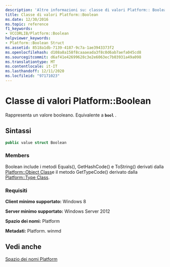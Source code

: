 ```yaml
---
description: 'Altre informazioni su: classe di valori Platform:: Boolean'
title: Classe di valori Platform::Boolean
ms.date: 12/30/2016
ms.topic: reference
f1_keywords:
- VCCORLIB/Platform::Boolean
helpviewer_keywords:
- Platform::Boolean Struct
ms.assetid: 8518a1db-7139-4187-9c7a-1ae3943373f2
ms.openlocfilehash: d108a8a158f8caaaeada3f8c0d6ab7aefa045cd8
ms.sourcegitcommit: d6af41e42699628c3e2e6063ec7b03931a49a098
ms.translationtype: MT
ms.contentlocale: it-IT
ms.lasthandoff: 12/11/2020
ms.locfileid: "97171023"
---
```

# <a name="platformboolean-value-class"></a>Classe di valori Platform::Boolean

Rappresenta un valore booleano. Equivalente a **`bool`** .

## <a name="syntax"></a>Sintassi

```cpp
public value struct Boolean
```

### <a name="members"></a>Members

Boolean include i metodi Equals(), GetHashCode() e ToString() derivati dalla [Platform::Object Class](../cppcx/platform-object-class.md)e il metodo GetTypeCode() derivato dalla [Platform::Type Class](../cppcx/platform-type-class.md).

### <a name="requirements"></a>Requisiti

**Client minimo supportato:** Windows 8

**Server minimo supportato:** Windows Server 2012

**Spazio dei nomi:** Platform

**Metadati:** Platform. winmd

## <a name="see-also"></a>Vedi anche

[Spazio dei nomi Platform](../cppcx/platform-namespace-c-cx.md)
